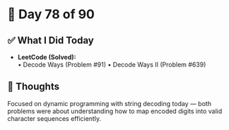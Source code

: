 # 📅 Day 78 of 90

## ✅ What I Did Today
- **LeetCode (Solved):**  
  • Decode Ways (Problem #91)
  • Decode Ways II (Problem #639)

## 💭 Thoughts
Focused on dynamic programming with string decoding today — both problems were about understanding how to map encoded digits into valid character sequences efficiently.